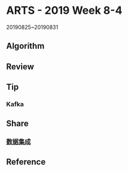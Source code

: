 # ARTS - 2019 Week 8-4

20190825~20190831

## Algorithm

## Review

## Tip

### Kafka 

## Share

### [数据集成](../../share/2019/data-integration.md)

## Reference
